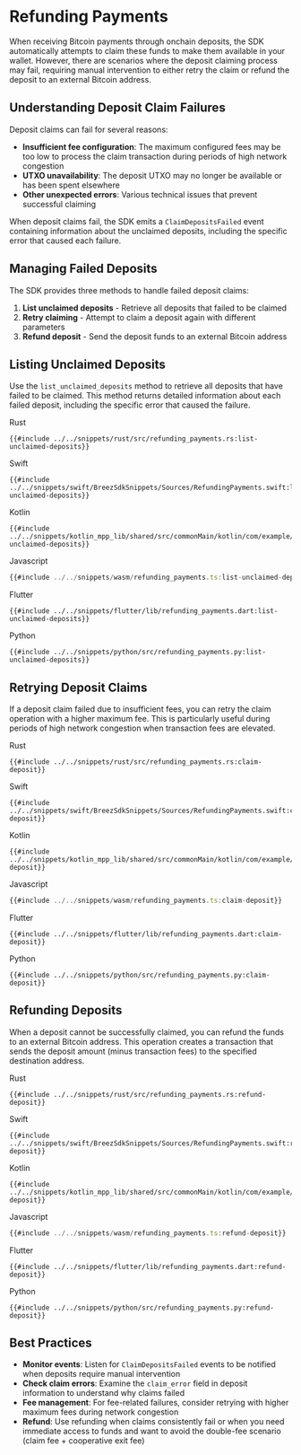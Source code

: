# Refunding Payments

When receiving Bitcoin payments through onchain deposits, the SDK automatically attempts to claim these funds to make them available in your wallet. However, there are scenarios where the deposit claiming process may fail, requiring manual intervention to either retry the claim or refund the deposit to an external Bitcoin address.

## Understanding Deposit Claim Failures

Deposit claims can fail for several reasons:

- **Insufficient fee configuration**: The maximum configured fees may be too low to process the claim transaction during periods of high network congestion
- **UTXO unavailability**: The deposit UTXO may no longer be available or has been spent elsewhere
- **Other unexpected errors**: Various technical issues that prevent successful claiming

When deposit claims fail, the SDK emits a `ClaimDepositsFailed` event containing information about the unclaimed deposits, including the specific error that caused each failure.

## Managing Failed Deposits

The SDK provides three methods to handle failed deposit claims:

1. **List unclaimed deposits** - Retrieve all deposits that failed to be claimed
2. **Retry claiming** - Attempt to claim a deposit again with different parameters
3. **Refund deposit** - Send the deposit funds to an external Bitcoin address

## Listing Unclaimed Deposits

Use the `list_unclaimed_deposits` method to retrieve all deposits that have failed to be claimed. This method returns detailed information about each failed deposit, including the specific error that caused the failure.

<custom-tabs category="lang">
<div slot="title">Rust</div>
<section>

```rust,ignore
{{#include ../../snippets/rust/src/refunding_payments.rs:list-unclaimed-deposits}}
```
</section>

<div slot="title">Swift</div>
<section>

```swift,ignore
{{#include ../../snippets/swift/BreezSdkSnippets/Sources/RefundingPayments.swift:list-unclaimed-deposits}}
```
</section>

<div slot="title">Kotlin</div>
<section>

```kotlin,ignore
{{#include ../../snippets/kotlin_mpp_lib/shared/src/commonMain/kotlin/com/example/kotlinmpplib/RefundingPayments.kt:list-unclaimed-deposits}}
```
</section>

<div slot="title">Javascript</div>
<section>

```typescript
{{#include ../../snippets/wasm/refunding_payments.ts:list-unclaimed-deposits}}
```
</section>

<div slot="title">Flutter</div>
<section>

```dart,ignore
{{#include ../../snippets/flutter/lib/refunding_payments.dart:list-unclaimed-deposits}}
```
</section>

<div slot="title">Python</div>
<section>

```python,ignore 
{{#include ../../snippets/python/src/refunding_payments.py:list-unclaimed-deposits}}
```
</section>
</custom-tabs>

## Retrying Deposit Claims

If a deposit claim failed due to insufficient fees, you can retry the claim operation with a higher maximum fee. This is particularly useful during periods of high network congestion when transaction fees are elevated.

<custom-tabs category="lang">
<div slot="title">Rust</div>
<section>

```rust,ignore
{{#include ../../snippets/rust/src/refunding_payments.rs:claim-deposit}}
```
</section>

<div slot="title">Swift</div>
<section>

```swift,ignore
{{#include ../../snippets/swift/BreezSdkSnippets/Sources/RefundingPayments.swift:claim-deposit}}
```
</section>

<div slot="title">Kotlin</div>
<section>

```kotlin,ignore
{{#include ../../snippets/kotlin_mpp_lib/shared/src/commonMain/kotlin/com/example/kotlinmpplib/RefundingPayments.kt:claim-deposit}}
```
</section>

<div slot="title">Javascript</div>
<section>

```typescript
{{#include ../../snippets/wasm/refunding_payments.ts:claim-deposit}}
```
</section>

<div slot="title">Flutter</div>
<section>

```dart,ignore
{{#include ../../snippets/flutter/lib/refunding_payments.dart:claim-deposit}}
```
</section>

<div slot="title">Python</div>
<section>

```python,ignore 
{{#include ../../snippets/python/src/refunding_payments.py:claim-deposit}}
```
</section>
</custom-tabs>

## Refunding Deposits

When a deposit cannot be successfully claimed, you can refund the funds to an external Bitcoin address. This operation creates a transaction that sends the deposit amount (minus transaction fees) to the specified destination address.

<custom-tabs category="lang">
<div slot="title">Rust</div>
<section>

```rust,ignore
{{#include ../../snippets/rust/src/refunding_payments.rs:refund-deposit}}
```
</section>

<div slot="title">Swift</div>
<section>

```swift,ignore
{{#include ../../snippets/swift/BreezSdkSnippets/Sources/RefundingPayments.swift:refund-deposit}}
```
</section>

<div slot="title">Kotlin</div>
<section>

```kotlin,ignore
{{#include ../../snippets/kotlin_mpp_lib/shared/src/commonMain/kotlin/com/example/kotlinmpplib/RefundingPayments.kt:refund-deposit}}
```
</section>

<div slot="title">Javascript</div>
<section>

```typescript
{{#include ../../snippets/wasm/refunding_payments.ts:refund-deposit}}
```
</section>

<div slot="title">Flutter</div>
<section>

```dart,ignore
{{#include ../../snippets/flutter/lib/refunding_payments.dart:refund-deposit}}
```
</section>

<div slot="title">Python</div>
<section>

```python,ignore 
{{#include ../../snippets/python/src/refunding_payments.py:refund-deposit}}
```
</section>
</custom-tabs>

## Best Practices

- **Monitor events**: Listen for `ClaimDepositsFailed` events to be notified when deposits require manual intervention
- **Check claim errors**: Examine the `claim_error` field in deposit information to understand why claims failed
- **Fee management**: For fee-related failures, consider retrying with higher maximum fees during network congestion
- **Refund**: Use refunding when claims consistently fail or when you need immediate access to funds and want to avoid the double-fee scenario (claim fee + cooperative exit fee)